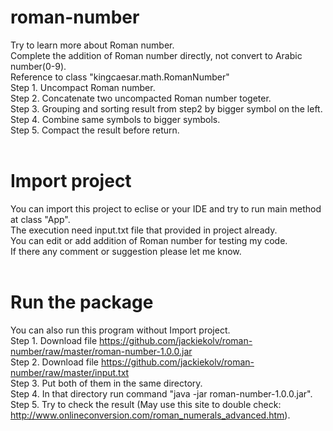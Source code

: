 # roman-number
Try to learn more about Roman number.<br>
Complete the addition of Roman number directly, not convert to Arabic number(0-9).<br>
Reference to class "kingcaesar.math.RomanNumber"<br>
  Step 1. Uncompact Roman number.<br>
  Step 2. Concatenate two uncompacted Roman number togeter.<br>
  Step 3. Grouping and sorting result from step2 by bigger symbol on the left.<br>
  Step 4. Combine same symbols to bigger symbols.<br>
  Step 5. Compact the result before return.<br>
<br>
# Import project
You can import this project to eclise or your IDE and try to run main method at class "App".<br>
The execution need input.txt file that provided in project already.<br>
You can edit or add addition of Roman number for testing my code.<br>
If there any comment or suggestion please let me know.<br>
<br>
# Run the package
You can also run this program without Import project.<br>
  Step 1. Download file https://github.com/jackiekolv/roman-number/raw/master/roman-number-1.0.0.jar <br>
  Step 2. Download file https://github.com/jackiekolv/roman-number/raw/master/input.txt <br>
  Step 3. Put both of them in the same directory.<br>
  Step 4. In that directory run command "java -jar roman-number-1.0.0.jar".<br>
  Step 5. Try to check the result (May use this site to double check: http://www.onlineconversion.com/roman_numerals_advanced.htm).<br>

